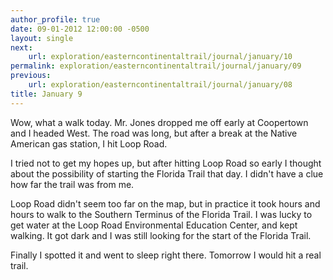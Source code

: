```yaml
---
author_profile: true
date: 09-01-2012 12:00:00 -0500
layout: single
next:
    url: exploration/easterncontinentaltrail/journal/january/10
permalink: exploration/easterncontinentaltrail/journal/january/09
previous:
    url: exploration/easterncontinentaltrail/journal/january/08
title: January 9
---
```

Wow, what a walk today. Mr. Jones dropped me off early at Coopertown and I headed West. The road was long, but after a break at the Native American gas station, I hit Loop Road.

I tried not to get my hopes up, but after hitting Loop Road so early I thought about the possibility of starting the Florida Trail that day. I didn't have a clue how far the trail was from me.

Loop Road didn't seem too far on the map, but in practice it took hours and hours to walk to the Southern Terminus of the Florida Trail. I was lucky to get water at the Loop Road Environmental Education Center, and kept walking. It got dark and I was still looking for the start of the Florida Trail.

Finally I spotted it and went to sleep right there. Tomorrow I would hit a real trail.